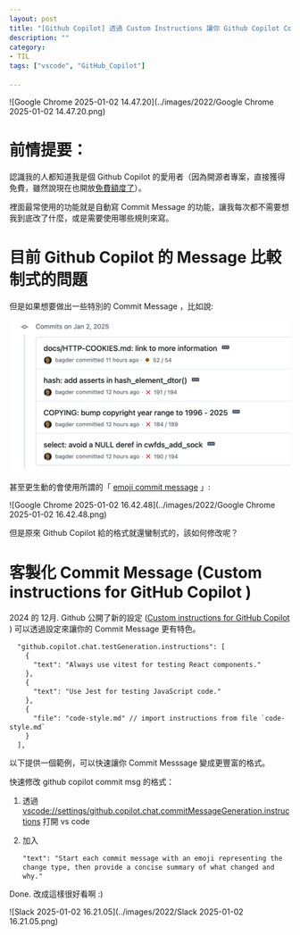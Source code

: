 ```yaml
---
layout: post
title: "[Github Copilot] 透過 Custom Instructions 讓你 Github Copilot Commit Message 更生動活潑"
description: ""
category: 
- TIL
tags: ["vscode", "GitHub_Copilot"]

---
```


![Google Chrome 2025-01-02 14.47.20](../images/2022/Google Chrome 2025-01-02 14.47.20.png)

# 前情提要：

認識我的人都知道我是個 Github Copilot 的愛用者（因為開源者專案，直接獲得免費，雖然說現在也開放[免費額度了](https://docs.github.com/en/copilot/managing-copilot/managing-copilot-as-an-individual-subscriber/about-github-copilot-free)）。

裡面最常使用的功能就是自動寫 Commit Message 的功能，讓我每次都不需要想我到底改了什麼，或是需要使用哪些規則來寫。



# 目前 Github Copilot 的 Message 比較制式的問題

但是如果想要做出一些特別的 Commit Message ，比如說:



![image-20250102164133473](../images/2022/image-20250102164133473.png)

甚至更生動的會使用所謂的「 [emoji commit message](https://gist.github.com/parmentf/035de27d6ed1dce0b36a) 」:

![Google Chrome 2025-01-02 16.42.48](../images/2022/Google Chrome 2025-01-02 16.42.48.png)



但是原來 Github Copilot 給的格式就還蠻制式的，該如何修改呢？

# 客製化 Commit Message (Custom instructions for GitHub Copilot )

2024 的 12月. Github 公開了新的設定 ([Custom instructions for GitHub Copilot](https://code.visualstudio.com/docs/copilot/copilot-customization) ) 可以透過設定來讓你的 Commit Message 更有特色。

```
  "github.copilot.chat.testGeneration.instructions": [
    {
      "text": "Always use vitest for testing React components."
    },
    {
      "text": "Use Jest for testing JavaScript code."
    },
    {
      "file": "code-style.md" // import instructions from file `code-style.md`
    }
  ],
```



以下提供一個範例，可以快速讓你 Commit Messsage 變成更豐富的格式。

快速修改 github copilot commit msg 的格式： 

1. 透過 [vscode://settings/github.copilot.chat.commitMessageGeneration.instructions](vscode://settings/github.copilot.chat.commitMessageGeneration.instructions) 打開 vs code 

2. 加入 
   ```
   "text": "Start each commit message with an emoji representing the change type, then provide a concise summary of what changed and why."
   ```

   

 Done. 改成這樣很好看啊 :)



![Slack 2025-01-02 16.21.05](../images/2022/Slack 2025-01-02 16.21.05.png)
